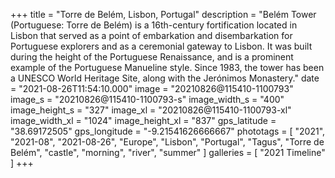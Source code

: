 +++
title = "Torre de Belém, Lisbon, Portugal"
description = "Belém Tower (Portuguese: Torre de Belém) is a 16th-century fortification located in Lisbon that served as a point of embarkation and disembarkation for Portuguese explorers and as a ceremonial gateway to Lisbon. It was built during the height of the Portuguese Renaissance, and is a prominent example of the Portuguese Manueline style. Since 1983, the tower has been a UNESCO World Heritage Site, along with the Jerónimos Monastery."
date = "2021-08-26T11:54:10.000"
image = "20210826@115410-1100793"
image_s = "20210826@115410-1100793-s"
image_width_s = "400"
image_height_s = "327"
image_xl = "20210826@115410-1100793-xl"
image_width_xl = "1024"
image_height_xl = "837"
gps_latitude = "38.69172505"
gps_longitude = "-9.21541626666667"
phototags = [ "2021", "2021-08", "2021-08-26", "Europe", "Lisbon", "Portugal", "Tagus", "Torre de Belém", "castle", "morning", "river", "summer" ]
galleries = [ "2021 Timeline" ]
+++
